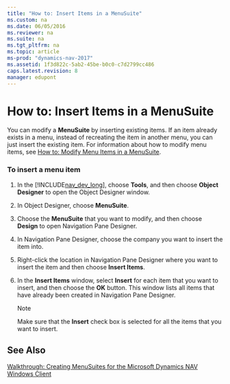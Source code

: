 ```yaml
---
title: "How to: Insert Items in a MenuSuite"
ms.custom: na
ms.date: 06/05/2016
ms.reviewer: na
ms.suite: na
ms.tgt_pltfrm: na
ms.topic: article
ms-prod: "dynamics-nav-2017"
ms.assetid: 1f3d822c-5ab2-45be-b0c0-c7d2799cc486
caps.latest.revision: 8
manager: edupont
---
```

# How to: Insert Items in a MenuSuite
You can modify a **MenuSuite** by inserting existing items. If an item already exists in a menu, instead of recreating the item in another menu, you can just insert the existing item. For information about how to modify menu items, see [How to: Modify Menu Items in a MenuSuite](How-to--Modify%20Menu%20Items%20in%20a%20MenuSuite.md).  
  
### To insert a menu item  
  
1.  In the [!INCLUDE[nav_dev_long](includes/nav_dev_long_md.md)], choose **Tools**, and then choose **Object Designer** to open the Object Designer window.  
  
2.  In Object Designer, choose **MenuSuite**.  
  
3.  Choose the **MenuSuite** that you want to modify, and then choose **Design** to open Navigation Pane Designer.  
  
4.  In Navigation Pane Designer, choose the company you want to insert the item into.  
  
5.  Right-click the location in Navigation Pane Designer where you want to insert the item and then choose **Insert Items**.  
  
6.  In the **Insert Items** window, select **Insert** for each item that you want to insert, and then choose the **OK** button. This window lists all items that have already been created in Navigation Pane Designer.  
  
    > [!NOTE]  
    >  Make sure that the **Insert** check box is selected for all the items that you want to insert.  
  
## See Also  
 [Walkthrough: Creating MenuSuites for the Microsoft Dynamics NAV Windows Client](Walkthrough:%20Creating%20MenuSuites%20for%20the%20Microsoft%20Dynamics%20NAV%20Windows%20Client.md)